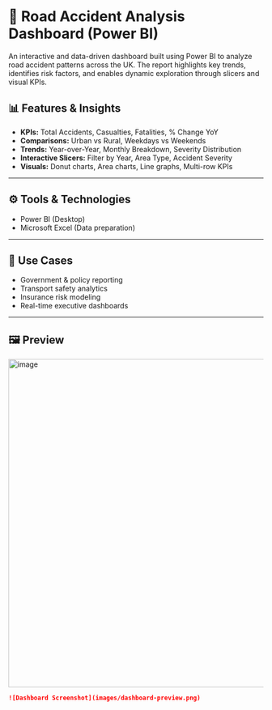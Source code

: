 # 🚦 Road Accident Analysis Dashboard (Power BI)

An interactive and data-driven dashboard built using Power BI to analyze road accident patterns across the UK. The report highlights key trends, identifies risk factors, and enables dynamic exploration through slicers and visual KPIs.


## 📊 Features & Insights

- **KPIs:** Total Accidents, Casualties, Fatalities, % Change YoY  
- **Comparisons:** Urban vs Rural, Weekdays vs Weekends  
- **Trends:** Year-over-Year, Monthly Breakdown, Severity Distribution  
- **Interactive Slicers:** Filter by Year, Area Type, Accident Severity  
- **Visuals:** Donut charts, Area charts, Line graphs, Multi-row KPIs

---

## ⚙️ Tools & Technologies
- Power BI (Desktop)
- Microsoft Excel (Data preparation)

---

## 📌 Use Cases
- Government & policy reporting  
- Transport safety analytics  
- Insurance risk modeling  
- Real-time executive dashboards

---

## 🖼️ Preview

<img width="1162" height="649" alt="image" src="https://github.com/user-attachments/assets/d19933f6-72d8-4de5-8f0c-a40b22f30a11" />


```markdown
![Dashboard Screenshot](images/dashboard-preview.png)
